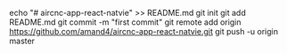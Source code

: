echo "# aircnc-app-react-natvie" >> README.md
git init
git add README.md
git commit -m "first commit"
git remote add origin https://github.com/amand4/aircnc-app-react-natvie.git
git push -u origin master
                
